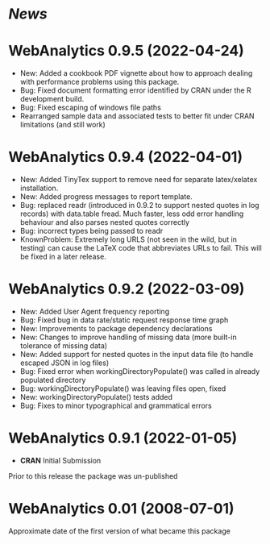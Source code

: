 # *News*

# WebAnalytics 0.9.5 (2022-04-24)

* New: Added a cookbook PDF vignette about how to approach dealing with performance problems using this package.  
* Bug: Fixed document formatting error identified by CRAN under the R development build.  
* Bug: Fixed escaping of windows file paths
* Rearranged sample data and associated tests to better fit under CRAN limitations (and still work) 

# WebAnalytics 0.9.4 (2022-04-01)

* New: Added TinyTex support to remove need for separate latex/xelatex installation.
* New: Added progress messages to report template.
* Bug: replaced readr (introduced in 0.9.2 to support nested quotes in log records) with data.table fread.  Much faster, less odd error handling behaviour and also parses nested quotes correctly  
* Bug: incorrect types being passed to readr
* KnownProblem: Extremely long URLS (not seen in the wild, but in testing) can cause the LaTeX code that abbreviates URLs to fail.  This will be fixed in a later release.  

# WebAnalytics 0.9.2 (2022-03-09)

* New: Added User Agent frequency reporting
* Bug: Fixed bug in data rate/static request response time graph 
* New: Improvements to package dependency declarations
* New: Changes to improve handling of missing data (more built-in tolerance of missing data)
* New: Added support for nested quotes in the input data file (to handle escaped JSON in log files)
* Bug: Fixed error when workingDirectoryPopulate() was called in already populated directory
* Bug: workingDirectoryPopulate() was leaving files open, fixed
* New: workingDirectoryPopulate() tests added
* Bug: Fixes to minor typographical and grammatical errors 

# WebAnalytics 0.9.1 (2022-01-05)

* **CRAN** Initial Submission

Prior to this release the package was un-published

# WebAnalytics 0.01 (2008-07-01)

Approximate date of the first version of what became this package 

